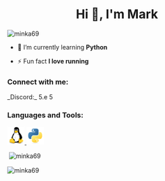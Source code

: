 <h1 align="center">Hi 👋, I'm Mark</h1>
<p align="left"> <img src="https://komarev.com/ghpvc/?username=minka69&label=Profile%20views&color=0e75b6&style=flat" alt="minka69" /> </p>

- 🌱 I’m currently learning **Python**

- ⚡ Fun fact **I love running**

<h3 align="left">Connect with me:</h3>
<p align="left"> _Discord:_ 5.e
5</p>

<h3 align="left">Languages and Tools:</h3>
<p align="left"> <a href="https://www.linux.org/" target="_blank" rel="noreferrer"> <img src="https://raw.githubusercontent.com/devicons/devicon/master/icons/linux/linux-original.svg" alt="linux" width="40" height="40"/> </a> <a href="https://www.python.org" target="_blank" rel="noreferrer"> <img src="https://raw.githubusercontent.com/devicons/devicon/master/icons/python/python-original.svg" alt="python" width="40" height="40"/> </a> </p>

<p>&nbsp;<img align="center" src="https://github-readme-stats.vercel.app/api?username=minka69&show_icons=true&locale=en" alt="minka69" /></p>

<p><img align="center" src="https://github-readme-streak-stats.herokuapp.com/?user=minka69&" alt="minka69" /></p>
